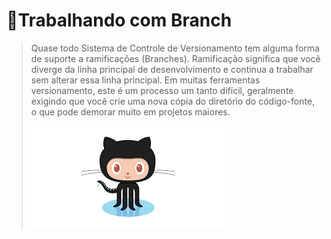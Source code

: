 # 🚀Trabalhando com Branch
>Quase todo Sistema de Controle de Versionamento tem alguma forma de suporte a ramificações (Branches). 
>Ramificação significa que você diverge da linha principal de desenvolvimento e continua a trabalhar sem alterar essa linha principal.
>Em muitas ferramentas versionamento, este é um processo um tanto difícil, 
>geralmente exigindo que você crie uma nova cópia do diretório do código-fonte, o que pode demorar muito em projetos maiores.
>
>![Imagem do GitHub](baixados.png)
  

